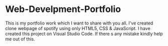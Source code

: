 # Web-Develpment-Portfolio
This is my portfolio work which I want to share with you all.
I've created clone webpage of spotify using only HTML5, CSS & JavaScript. I have created this project on Visual Studio Code. If there s any mistake kindly help me out of this.
